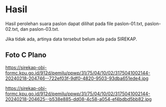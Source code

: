 # Hasil

Hasil perolehan suara paslon dapat dilihat pada file paslon-01.txt, paslon-02.txt, dan paslon-03.txt.

Jika tidak ada, artinya data tersebut belum ada pada SIREKAP.

## Foto C Plano

https://sirekap-obj-formc.kpu.go.id/912d/pemilu/ppwp/31/75/04/10/02/3175041002144-20240218-204746--722ef03f-9df0-4820-9503-93dba651ede4.jpg

https://sirekap-obj-formc.kpu.go.id/912d/pemilu/ppwp/31/75/04/10/02/3175041002144-20240218-204625--b538e885-dd08-4c58-a054-ef4bdbd5bb82.jpg

